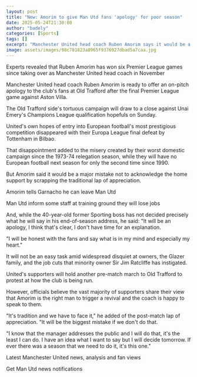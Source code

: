 ```yaml
---
layout: post
title: "New: Amorim to give Man Utd fans 'apology' for poor season"
date: 2025-05-24T21:30:08
author: "badely"
categories: [Sports]
tags: []
excerpt: "Manchester United head coach Ruben Amorim says it would be a 'mistake' not to hold a lap of honour after his side's final game of the season, when he "
image: assets/images/98c781823a8965f9376927dbad5a7caa.jpg
---
```


Experts revealed that Ruben Amorim has won six Premier League games since taking over as Manchester United head coach in November

Manchester United head coach Ruben Amorim is ready to offer an on-pitch apology to the club's fans at Old Trafford after the final Premier League game against Aston Villa.

The Old Trafford side's tortuous campaign will draw to a close against Unai Emery's Champions League qualification hopefuls on Sunday.

United's own hopes of entry into European football's most prestigious competition disappeared with their Europa League final defeat by Tottenham in Bilbao.

That disappointment added to the misery created by their worst domestic campaign since the 1973-74 relegation season, while they will have no European football next season for only the second time since 1990.

But Amorim said it would be a major mistake not to acknowledge the home support by scrapping the traditional lap of appreciation.

Amorim tells Garnacho he can leave Man Utd

Man Utd inform some staff at training ground they will lose jobs

And, while the 40-year-old former Sporting boss has not decided precisely what he will say in his end-of-season address, he said: "It will be an apology, I think that's clear, I don't have time for an explanation.

"I will be honest with the fans and say what is in my mind and especially my heart."

It will not be an easy task amid widespread disquiet at owners, the Glazer family, and the job cuts that minority owner Sir Jim Ratcliffe has instigated.

United's supporters will hold another pre-match march to Old Trafford to protest at how the club is being run.

However, officials believe the vast majority of supporters share their view that Amorim is the right man to trigger a revival and the coach is happy to speak to them.

"It's tradition and we have to face it," he added of the post-match lap of appreciation. "It will be the biggest mistake if we don't do that.

"I know that the manager addresses the public and I will do that, it's the least I can do. I have an idea what I want to say but I will decide tomorrow. If ever there was a season that we need to do it, it's this one."

Latest Manchester United news, analysis and fan views

Get Man Utd news notifications

